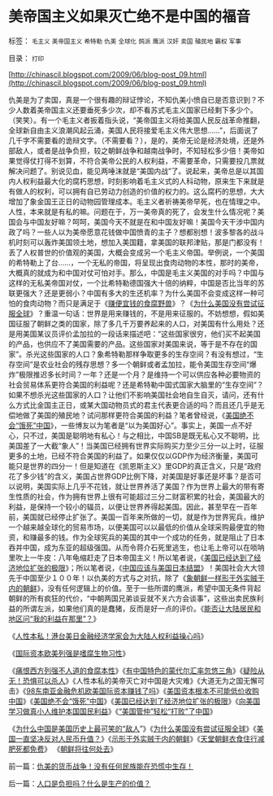 # 美帝国主义如果灭亡绝不是中国的福音

标签： `毛主义` `美帝国主义` `希特勒` `仇美` `全球化` `鸽派` `鹰派` `汉奸` `卖国` `殖民地` `霸权` `军事` 

目录： `打印`

[http://chinascil.blogspot.com/2009/06/blog-post_09.html](http://chinascil.blogspot.com/2009/06/blog-post_09.html)

仇美是为了卖国，真是一个很有趣的辩证悖论，不知仇美小愤自已是否意识到？不少人数着美帝国主义还要垂死多少次，却不看苏式毛主义国家已经剩下多少个。（笑笑）。有一个毛主义者扳着指头说，“美帝国主义将给美国人民反战革命推翻，全球新自由主义浪潮风起云涌，美国人民将接爱毛主义伟大思想……”，后面说了几千字不需要看的诡辩文字。（不需要看？），是的，美帝无论是经济处境，还是外部敌人，或者是战争负担，较之朝鲜战争和越南战争时，不知轻松多少倍！美帝如果觉得仗打得不划算，不符合美帝公民的人权利益，不需要革命，只需要投几票就解决问题了。别说见血，能见两唾沫就是“美国内战”了。说起来，美帝总是以其国内人权利益最大化的腐朽思想，时刻影响着毛主义式的人科动物，原来生下来就是有做人的权利，可以拥有自已劳动力创造的价值的权力的。这么腐朽的思想，大大增加了象金国王正日的动物园管理成本。毛主义者祈祷美帝早死，也在情理之中。人性，本来就是有私的嘛。问题在于，万一美帝真的死了，会发生什么情况呢？美国会与中国友好嘛？呵呵，美国今天不就是在和中国友好嘛！美国今天干涉中国内政了吗？一些人以为美帝愿意花钱做中国愤青的主子？想都别想！波多黎各的战斗机时刻可以轰炸美国领土地，想加入美国籍，拿美国的联邦津贴，那是门都没有！丢了人权普世的价值观的美国，大概会变成另一个毛主义帝国。举例说，一个美国的希特勒上了台……，一个无私的帝国，将呈现出食肉动物的本性，那时的美帝，大概真的就成为和中国对仗可怕对手。那么，中国是毛主义美国的对手吗？中国与这样的无私美帝国对仗，一个比希特勒德国强大十倍的纳粹，中国是否比当年的苏联更强大？还是更弱小？中国有多大的生还机率？为什么美国不会变成这样一种可怕的食肉动物？而只是满足于《[赚便宜钱的食腐野兽](../../../2009/5/30/国际资本欧美列强是嗜腐生物习性.md)》？《[为什么美国没有尝试征服全球](../../../2008/7/18/为什么美国没有尝试征服全球.md)》？重温一句话：世界是用来赚钱的，不是用来征服的。不妨想想，假如美国征服了朝鲜之类的国家，除了多几千万要养起来的人口，对美国有什么用处？还是用美国某议员评价孟加拉的一段话来描述吧：“这些国家很穷，他们买不起美国的产品，也供应不了美国需要的产品。这些国家对美国来说，等于是不存在的国家”。杀光这些国家的人口？象希特勒那样争取更多的生存空间？有没有想过，“生存空间”是农业社会的残存思想？多一个朝鲜或者孟加拉，能令美国生存空间“爆炸”极限推迟多长时间？一年？还是一个月？是维持一个可以供应各种必要物资的社会贸易体系更符合美国的利益呢？还是希特勒中国式国家大脑里的“生存空间”？如果不想杀光这些国家的人口？让他们不影响美国社会地自生自灭，请问，还有什么方式比金国主正日，或某大国动物员式的君主代表更合适的吗？而且还几乎是无偿地做了美国的殖民地？试问那样更符合美国的利益？笔者曾经说，《[美国绝不会“饿死”中国](http://blog.sina.com.cn/s/blog_5563a64d0100bpjb.html)》，一些博友以为笔者是“以为美国好心”。事实上，美国一点不好心，只不过，美国是聪明地有私心！与之相比，中国SB是既无私心又不聪明，比美国差了一大截“象人”！当美国已经拥有世界实际购买力至少三分一以上时，征服更多的土地，已经不符合美国的利益了。如果仅仅以GDP作为经济衡量，美国可能只是世界的四分一！但是知道在《凯恩斯主义》里GDP的真正含义，只是“政府花了多少钱”的含义，美国占世界GDP比例下降，对美国是好事还是坏事？是否可以说明，美国实际上几乎不花钱，就让世界养活了美国？作为世界上最大的带有寄生性质的社会，作为拥有世界上很有可能超过三分二财富积累的社会，美国最大的利益，是保持一个较小的辐员，以便让世界养得起美国。因此，甚至早在一百年前，美国就已经停止扩张了。美国一百年来所做的一切，就是作为世界宪兵，维护一个越来越全球化的贸易市场，以便美国可以以最低的价值从全球采购最便宜的物资，和赚最多的钱。作为全球宪兵的美国的其中一个成功的任务，就是阻止了日本吞并中国，成为东亚的超级强国。从而令蒋介石死里逃生，也让毛上帝可以在唢呐里吹上一牛皮：八年龟缩赶走了日本帝国主义！所以笔者说，《[美国已经达到了经济地位扩张的极限](../../../2008/12/21/美国已经达到了经济地位扩张的极限.md)》；所以笔者说，《[中国应该与美国日本结盟](../../../2008/12/8/第四次工业革命中国应与美国日本紧密结盟.md)》！美国社会大大领先于中国至少１００年！以仇美的方式与之对抗，除了《[象朝鲜一样形于外实贼于内的朝鲜](../../../2009/6/2/金将军正日不会真打架，朝鲜半岛燃不起战火.md)》，没有任何逻辑上的价值。至于一些所谓的鹰派，希望中国无条件背起朝鲜的所有疯狂的代价，“中朝两国兄弟谈妥就不关六方会谈事”，这些出卖民族利益的所谓左派，如果他们真的是蠢猪，反而是好一点的评价。《[能否让大陆居民和地区问“我的利益在那里”？](../../../2009/6/1/台港内地经济往来要让大陆居民问“我的利益在那里”.md)》

《[人性本私！港台美日金融经济学家会为大陆人权利益操心吗](../../../2009/6/1/港台海外资本代言人会为大陆人利益操心吗.md)》

《[国际资本欧美列强是嗜腐生物习性](../../../2009/5/30/国际资本欧美列强是嗜腐生物习性.md)》

《[痛恨西方列强不人道的食腐本性](../../../2009/5/31/西方列强帝国主义国家不够“哥们人道”的食腐本性.md)》《[有中国特色的蒙代尔汇率忽悠三角](../../../2009/6/10/有中国特色的蒙代尔汇率忽悠三角.md)》《[疑险从无！恐惧可以杀人](../../../2009/6/11/疑险从无！恐惧可以杀人.md)》《人性本私的美帝灭亡对中国是大灾难》《大道无为之国无懈可击》《[98东南亚金融危机欧美国际资本赚钱了吗](../../../2009/4/29/98东南亚金融危机欧美国际资本赚钱了吗.md)》《[美国资本根本不可能低价收购中国](../../../2009/2/15/美国资本根本不可能低价收购中国.md)》《[美国绝不会“饿死”中国](http://blog.sina.com.cn/s/blog_5563a64d0100bpjb.html)》《[美国已经达到了经济地位扩张的极限](../../../2008/12/21/美国已经达到了经济地位扩张的极限.md)》《[向美国学习做真小人维护本国国民利益](../../../2008/8/21/要做有私“真小人”，勿为无私“伪君子“.md)》《[“美国管仲”轻松“打败”了中国](../../../2008/7/31/“美国管仲”轻松“打败”了中国.md)》

《[为什么中国是美国历史上最可笑的“敌人](../../../2008/7/19/美国战无不胜的强大，纯属狗屎运.md)”》《[为什么美国没有尝试征服全球](../../../2008/7/18/为什么美国没有尝试征服全球.md)》《[美国一直坚决反对人民币升值？](../../../2007/11/30/美国一直坚决反对人民币升值？.md)》《[示形于外实贼于内的朝鲜](../../../2009/6/2/金将军正日不会真打架，朝鲜半岛燃不起战火.md)》《[天堂朝鲜衣食住行减肥死都免费](../../../2009/6/3/朝鲜是个天堂，衣食住行减肥死都免费.md)》
《[朝鲜将往何处去](http://blog.sina.com.cn/s/blog_5563a64d0100d9wx.html)》

前一篇：[仇美的货币战争！没有任何民族能在恐慌中生存！](../../../2009/6/13/仇美的货币战争！没有任何民族能在恐慌中生存！.md)

后一篇：[人口是负担吗？什么是生产的价值？](../../../2009/6/13/人口是负担吗？什么是生产的价值？.md)